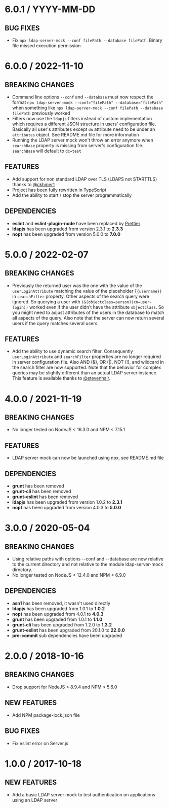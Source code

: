 # 6.0.1 / YYYY-MM-DD

## BUG FIXES

- Fix `npx ldap-server-mock --conf filePath --database filePath`. Binary file missed execution permission

# 6.0.0 / 2022-11-10

## BREAKING CHANGES

- Command line options `--conf` and `--database` must now respect the format `npx ldap-server-mock --conf="filePath" --database="filePath"` when something like `npx ldap-server-mock --conf filePath --database filePath` previously worked
- Filters now use the `ldapjs` filters instead of custom implementation which requires a different JSON structure in users' configuration file. Basically all user's attributes except `dn` attribute need to be under an `attributes` object. See README.md file for more information
- Running the LDAP server mock won't throw an error anymore when `searchBase` property is missing from server's configuration file. `searchBase` will default to `dc=test`

## FEATURES

- Add support for non standard LDAP over TLS (LDAPS not STARTTLS) thanks to [@ckhmer1](https://github.com/ckhmer1)
- Project has been fully rewritten in TypeScript
- Add the ability to start / stop the server programmatically

## DEPENDENCIES

- **eslint** and **eslint-plugin-node** have been replaced by [Prettier](https://prettier.io/)
- **ldapjs** has been upgraded from version 2.3.1 to **2.3.3**
- **nopt** has been upgraded from version 5.0.0 to **7.0.0**

# 5.0.0 / 2022-02-07

## BREAKING CHANGES

- Previously the returned user was the one with the value of the `userLoginAttribute` matching the value of the placeholder ̀`{{username}}` in `searchFilter` property. Other aspects of the search query were ignored. So querying a user with `(&(objectclass=person)(cn=user-login))` worked even if the user didn't have the attribute `objectclass`. So you might need to adjust attributes of the users in the database to match all aspects of the query. Also note that the server can now return several users if the query matches several users.

## FEATURES

- Add the ability to use dynamic search filter. Consequently `userLoginAttribute` and `searchFilter` properties are no longer required in server configuration file. Also AND (&), OR (|), NOT (!), and wildcard in the search filter are now supported. Note that the behavior for complex queries may be slightly different than an actual LDAP server instance. This feature is available thanks to [@stevenhair](https://github.com/stevenhair).

# 4.0.0 / 2021-11-19

## BREAKING CHANGES

- No longer tested on NodeJS &lt; 16.3.0 and NPM &lt; 7.15.1

## FEATURES

- LDAP server mock can now be launched using npx, see README.md file

## DEPENDENCIES

- **grunt** has been removed
- **grunt-cli** has been removed
- **grunt-eslint** has been removed
- **ldapjs** has been upgraded from version 1.0.2 to **2.3.1**
- **nopt** has been upgraded from version 4.0.3 to **5.0.0**

# 3.0.0 / 2020-05-04

## BREAKING CHANGES

- Using relative paths with options --conf and --database are now relative to the current directory and not relative to the module ldap-server-mock directory.
- No longer tested on NodeJS &lt; 12.4.0 and NPM &lt; 6.9.0

## DEPENDENCIES

- **asn1** has been removed, it wasn't used directly
- **ldapjs** has been upgraded from 1.0.1 to **1.0.2**
- **nopt** has been upgraded from 4.0.1 to **4.0.3**
- **grunt** has been upgraded from 1.0.1 to **1.1.0**
- **grunt-cli** has been upgraded from 1.2.0 to **1.3.2**
- **grunt-eslint** has been upgraded from 20.1.0 to **22.0.0**
- **pre-commit** sub dependencies have been upgraded

# 2.0.0 / 2018-10-16

## BREAKING CHANGES

- Drop support for NodeJS < 8.9.4 and NPM < 5.6.0

## NEW FEATURES

- Add NPM package-lock.json file

## BUG FIXES

- Fix eslint error on Server.js

# 1.0.0 / 2017-10-18

## NEW FEATURES

- Add a basic LDAP server mock to test authentication on applications using an LDAP server
